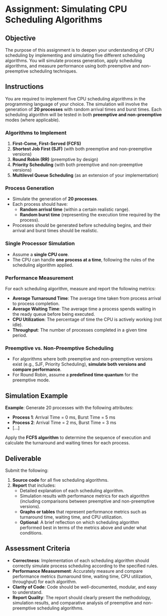 ﻿# Assignment: Simulating CPU Scheduling Algorithms

## Objective
The purpose of this assignment is to deepen your understanding of CPU scheduling by implementing and simulating five different scheduling algorithms. You will simulate process generation, apply scheduling algorithms, and measure performance using both preemptive and non-preemptive scheduling techniques.

## Instructions
You are required to implement five CPU scheduling algorithms in the programming language of your choice. The simulation will involve the generation of **20 processes** with random arrival times and burst times. Each scheduling algorithm will be tested in both **preemptive and non-preemptive** modes (where applicable).

### Algorithms to Implement
1. **First-Come, First-Served (FCFS)**
2. **Shortest Job First (SJF)** (with both preemptive and non-preemptive versions)
3. **Round Robin (RR)** (preemptive by design)
4. **Priority Scheduling** (with both preemptive and non-preemptive versions)
5. **Multilevel Queue Scheduling** (as an extension of your implementation)

### Process Generation
- Simulate the generation of **20 processes**.
- Each process should have:
    - **Random arrival time** (within a certain realistic range).
    - **Random burst time** (representing the execution time required by the process).
- Processes should be generated before scheduling begins, and their arrival and burst times should be realistic.

### Single Processor Simulation
- Assume a **single CPU core**.
- The CPU can handle **one process at a time**, following the rules of the scheduling algorithm applied.

### Performance Measurement
For each scheduling algorithm, measure and report the following metrics:
- **Average Turnaround Time**: The average time taken from process arrival to process completion.
- **Average Waiting Time**: The average time a process spends waiting in the ready queue before being executed.
- **CPU Utilization**: The percentage of time the CPU is actively working (not idle).
- **Throughput**: The number of processes completed in a given time period.

### Preemptive vs. Non-Preemptive Scheduling
- For algorithms where both preemptive and non-preemptive versions exist (e.g., SJF, Priority Scheduling), **simulate both versions and compare performance**.
- For Round Robin, assume a **predefined time quantum** for the preemptive mode.

## Simulation Example
**Example**: Generate 20 processes with the following attributes:
- **Process 1**: Arrival Time = 0 ms, Burst Time = 5 ms
- **Process 2**: Arrival Time = 2 ms, Burst Time = 3 ms
- [...]

Apply the **FCFS algorithm** to determine the sequence of execution and calculate the turnaround and waiting times for each process.

## Deliverable
Submit the following:
1. **Source code** for all five scheduling algorithms.
2. **Report** that includes:
    - Detailed explanation of each scheduling algorithm.
    - Simulation results with performance metrics for each algorithm (including comparisons between preemptive and non-preemptive versions).
    - **Graphs or tables** that represent performance metrics such as turnaround time, waiting time, and CPU utilization.
    - **Optional**: A brief reflection on which scheduling algorithm performed best in terms of the metrics above and under what conditions.


## Assessment Criteria
- **Correctness**: Implementation of each scheduling algorithm should correctly simulate process scheduling according to the specified rules.
- **Performance Measurement**: Accurately measure and compare performance metrics (turnaround time, waiting time, CPU utilization, throughput) for each algorithm.
- **Clarity of Code**: Code should be well-documented, modular, and easy to understand.
- **Report Quality**: The report should clearly present the methodology, simulation results, and comparative analysis of preemptive and non-preemptive scheduling algorithms.
